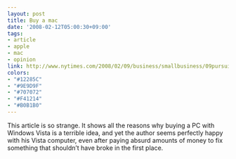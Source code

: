 ```yaml
---
layout: post
title: Buy a mac
date: '2008-02-12T05:00:30+09:00'
tags:
- article
- apple
- mac
- opinion
link: http://www.nytimes.com/2008/02/09/business/smallbusiness/09pursuits.html
colors:
- "#12285C"
- "#9E9D9F"
- "#707072"
- "#F41214"
- "#B0B1B0"
---
```


<p>This article is so strange. It shows all the reasons why buying a PC with Windows Vista is a terrible idea, and yet the author seems perfectly happy with his Vista computer, even after paying absurd amounts of money to fix something that shouldn&rsquo;t have broke in the first place.  </p>
